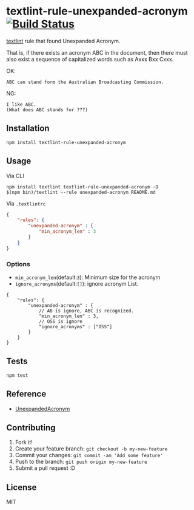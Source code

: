 # textlint-rule-unexpanded-acronym [![Build Status](https://travis-ci.org/azu/textlint-rule-unexpanded-acronym.svg?branch=master)](https://travis-ci.org/azu/textlint-rule-unexpanded-acronym)

[textlint](https://github.com/textlint/textlint "textlint") rule that found Unexpanded Acronym.

That is, if there exists an acronym ABC in the document, then there must also exist a sequence of capitalized words such as Axxx Bxx Cxxx.

OK:

```
ABC can stand form the Australian Broadcasting Commission.
```

NG:

```
I like ABC.
(What does ABC stands for ???)
```



## Installation

    npm install textlint-rule-unexpanded-acronym

## Usage

Via CLI

    npm install textlint textlint-rule-unexpanded-acronym -D
    $(npm bin)/textlint --rule unexpanded-acronym README.md

Via `.textlintrc`

```json
{
    "rules": {
        "unexpanded-acronym" : {
            "min_acronym_len" : 3
        }
    }
}
```

### Options

- `min_acronym_len`(default:`3`): Minimum size for the acronym
- `ignore_acronyms`(default:`[]`): ignore acronym List.

```
{
    "rules": {
        "unexpanded-acronym" : {
            // AB is ignore, ABC is recognized.
            "min_acronym_len" : 3,
            // OSS is ignore
            "ignore_acronyms" : ["OSS"]
        }
    }
}
```

## Tests

    npm test

## Reference

- [UnexpandedAcronym](http://redpen.cc/docs/latest/index.html#unexpandedacronym "UnexpandedAcronym")

## Contributing

1. Fork it!
2. Create your feature branch: `git checkout -b my-new-feature`
3. Commit your changes: `git commit -am 'Add some feature'`
4. Push to the branch: `git push origin my-new-feature`
5. Submit a pull request :D

## License

MIT